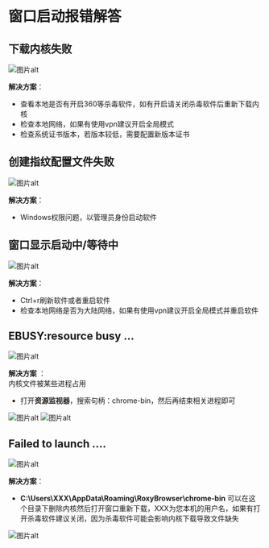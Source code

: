 # 窗口启动报错解答

## 下载内核失败

![图片alt](/public/下载内核失败.jpg)  

**解决方案**： 
* 查看本地是否有开启360等杀毒软件，如有开启请关闭杀毒软件后重新下载内核
* 检查本地网络，如果有使用vpn建议开启全局模式
* 检查系统证书版本，若版本较低，需要配置新版本证书  

## 创建指纹配置文件失败

![图片alt](/public/创建指纹配置文件失败.jpg)

**解决方案**：  
* Windows权限问题，以管理员身份启动软件

## 窗口显示启动中/等待中

![图片alt](/public/启动中.jpg)

**解决方案**：
* Ctrl+r刷新软件或者重启软件
* 检查本地网络是否为大陆网络，如果有使用vpn建议开启全局模式并重启软件

## EBUSY:resource busy ...

![图片alt](/public/resource%20busy.jpg)

**解决方案** ：  
内核文件被某些进程占用  

* 打开**资源监视器**，搜索句柄：chrome-bin，然后再结束相关进程即可  

![图片alt](/public/任务管理器.jpg)
![图片alt](/public/删除句柄.jpg)

## Failed to launch ....

![图片alt](/public/Falied%20to%20launch.jpg) 

**解决方案**：  
* **C:\Users\XXX\AppData\Roaming\RoxyBrowser\chrome-bin** 可以在这个目录下删除内核然后打开窗口重新下载，XXX为您本机的用户名，如果有打开杀毒软件建议关闭，因为杀毒软件可能会影响内核下载导致文件缺失  

![图片alt](/public/内核文件.jpg) 




